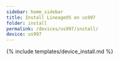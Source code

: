 ```yaml
---
sidebar: home_sidebar
title: Install LineageOS on us997
folder: install
permalink: /devices/us997/install/
device: us997
---
```

{% include templates/device_install.md %}
